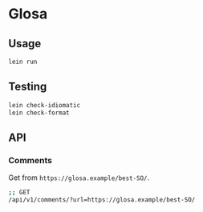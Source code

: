 # Glosa

## Usage

```sh
lein run
```

## Testing

``` sh
lein check-idiomatic
lein check-format
```

## API

### Comments

Get from `https://glosa.example/best-SO/`.

``` sh
;; GET
/api/v1/comments/?url=https://glosa.example/best-SO/
```
